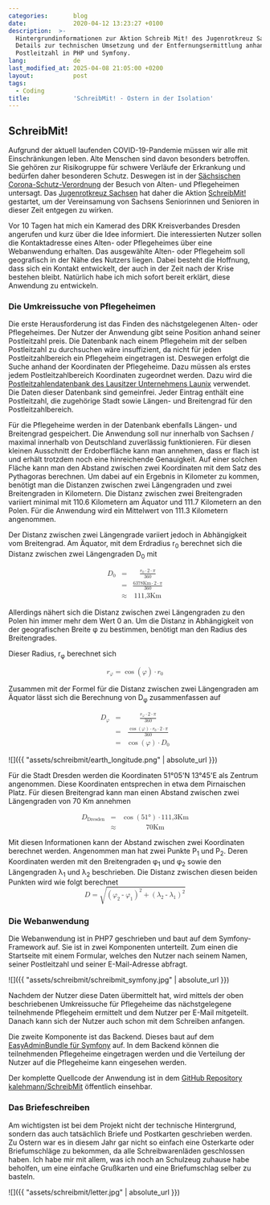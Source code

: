 ```yaml
---
categories:       blog
date:             2020-04-12 13:23:27 +0100
description:  >-
  Hintergrundinformationen zur Aktion Schreib Mit! des Jugenrotkreuz Sachsen.
  Details zur technischen Umsetzung und der Entfernungsermittlung anhand der
  Postleitzahl in PHP und Symfony.
lang:             de
last_modified_at: 2025-04-08 21:05:00 +0200
layout:           post
tags:
  - Coding
title:            'SchreibMit! - Ostern in der Isolation'
---
```


## SchreibMit!

Aufgrund der aktuell laufenden COVID-19-Pandemie müssen wir alle mit
Einschränkungen leben.
Alte Menschen sind davon besonders betroffen.
Sie gehören zur Risikogruppe für schwere Verläufe der Erkrankung und
bedürfen daher besonderen Schutz.
Deswegen ist in der
[Sächsischen Corona-Schutz-Verordnung](https://web.archive.org/web/20200406234231/https://www.coronavirus.sachsen.de/download/Fassung-RV-SaechsCoronaSchVO_31032020.pdf)
der Besuch von Alten- und Pflegeheimen untersagt.
Das [Jugenrotkreuz Sachsen](https://jrksachsen.de) hat daher die Aktion
[SchreibMit!](https://jrksachsen.de/schreibmit)
gestartet, um der Vereinsamung von Sachsens Seniorinnen und Senioren in dieser
Zeit entgegen zu wirken.

Vor 10 Tagen hat mich ein Kamerad des DRK Kreisverbandes Dresden angerufen und
kurz über die Idee informiert.
Die interessierten Nutzer sollen die Kontaktadresse eines Alten- oder
Pflegeheimes über eine Webanwendung erhalten.
Das ausgewählte Alten- oder Pflegeheim soll geografisch in der Nähe des Nutzers
liegen.
Dabei besteht die Hoffnung, dass sich ein Kontakt entwickelt, der auch in der
Zeit nach der Krise bestehen bleibt.
Natürlich habe ich mich sofort bereit erklärt, diese Anwendung zu entwickeln.

### Die Umkreissuche von Pflegeheimen

Die erste Herausforderung ist das Finden des nächstgelegenen Alten- oder
Pflegeheimes.
Der Nutzer der Anwendung gibt seine Position anhand seiner Postleitzahl preis.
Die Datenbank nach einem Pflegeheim mit der selben Postleitzahl zu durchsuchen
wäre insuffizient, da nicht für jeden Postleitzahlbereich ein Pflegeheim
eingetragen ist.
Deswegen erfolgt die Suche anhand der Koordinaten der Pflegeheime.
Dazu müssen als erstes jedem Postleitzahlbereich Koordinaten zugeordnet werden.
Dazu wird die
[Postleitzahlendatenbank des Lausitzer Unternehmens Launix](https://launix.de/launix/launix-gibt-plz-datenbank-frei/)
verwendet.
Die Daten dieser Datenbank sind gemeinfrei.
Jeder Eintrag enthält eine Postleitzahl, die zugehörige Stadt sowie Längen- und
Breitengrad für den Postleitzahlbereich.

Für die Pflegeheime werden in der Datenbank ebenfalls Längen- und Breitengrad
gespeichert.
Die Anwendung soll nur innerhalb von Sachsen / maximal innerhalb von Deutschland
zuverlässig funktionieren.
Für diesen kleinen Ausschnitt der Erdoberfläche kann man annehmen, dass er flach
ist und erhält trotzdem noch eine hinreichende Genauigkeit.
Auf einer solchen Fläche kann man den Abstand zwischen zwei Koordinaten mit dem
Satz des Pythagoras berechnen.
Um dabei auf ein Ergebnis in Kilometer zu kommen, benötigt man die Distanzen
zwischen zwei Längengraden und zwei Breitengraden in Kilometern.
Die Distanz zwischen zwei Breitengraden variiert minimal mit 110.6 Kilometern am
Äquator und 111.7 Kilometern an den Polen.
Für die Anwendung wird ein Mittelwert von 111.3 Kilometern angenommen.

Der Distanz zwischen zwei Längengrade variiert jedoch in Abhängigkeit vom
Breitengrad.
Am Äquator, mit dem Erdradius r<sub>0</sub> berechnet sich die Distanz zwischen
zwei Längengraden D<sub>0</sub> mit

<math display="block">
  <mtable>
    <mtr>
      <mtd>
        <msub>
          <mi>D</mi>
          <mn>0</mn>
        </msub>
      </mtd>
      <mtd>
        <mo>=</mo>
      </mtd>
      <mtd>
        <mfrac>
          <mrow>
            <msub>
              <mi>r</mi>
              <mn>0</mn>
            </msub>
            <mo>⋅</mo>
            <mn>2</mn>
            <mo>⋅</mo>
            <mi>π</mi>
          </mrow>
          <mn>360</mn>
        </mfrac>
      </mtd>
    </mtr>
    <mtr>
      <mtd></mtd>
      <mtd>
        <mo>=</mo>
      </mtd>
      <mtd>
        <mfrac>
          <mrow>
            <mn>6378</mn>
            <mi>Km</mi>
            <mo>⋅</mo>
            <mn>2</mn>
            <mo>⋅</mo>
            <mi>π</mi>
          </mrow>
          <mn>360</mn>
        </mfrac>
      </mtd>
    </mtr>
    <mtr>
      <mtd></mtd>
      <mtd>
        <mo>≈</mo>
      </mtd>
      <mtd>
        <mrow>
          <mn>111,3</mn>
          <mi>Km</mi>
        </mrow>
      </mtd>
    </mtr>
  </mtable>
</math>

Allerdings nähert sich die Distanz zwischen zwei Längengraden zu den Polen hin
immer mehr dem Wert 0 an.
Um die Distanz in Abhängigkeit von der geografischen Breite φ zu bestimmen,
benötigt man den Radius des Breitengrades.

Dieser Radius, r<sub>φ</sub> berechnet sich

<math display="block">
  <mrow>
    <msub>
      <mi>r</mi>
      <mi>φ</mi>
    </msub>
    <mo>=</mo>
    <mo>cos</mo>
    <mo>(</mo>
    <mi>φ</mi>
    <mo>)</mo>
    <mo>⋅</mo>
    <msub>
      <mi>r</mi>
      <mn>0</mn>
    </msub>
  </mrow>
</math>

Zusammen mit der Formel für die Distanz zwischen zwei Längengraden am Äquator
lässt sich die Berechnung von D<sub>φ</sub> zusammenfassen auf

<math display="block">
  <mtable>
    <mtr>
      <mtd>
        <msub>
          <mi>D</mi>
          <mi>φ</mi>
        </msub>
      </mtd>
      <mtd>
        <mo>=</mo>
      </mtd>
      <mtd>
        <mfrac>
          <mrow>
            <msub>
              <mi>r</mi>
              <mi>φ</mi>
            </msub>
            <mo>⋅</mo>
            <mn>2</mn>
            <mo>⋅</mo>
            <mi>π</mi>
          </mrow>
          <mn>360</mn>
        </mfrac>
      </mtd>
    </mtr>
    <mtr>
      <mtd></mtd>
      <mtd>
        <mo>=</mo>
      </mtd>
      <mtd>
        <mfrac>
          <mrow>
            <mo>cos</mo>
            <mo>(</mo>
            <mi>φ</mi>
            <mo>)</mo>
            <mo>⋅</mo>
            <msub>
              <mi>r</mi>
              <mn>0</mn>
            </msub>
            <mo>⋅</mo>
            <mn>2</mn>
            <mo>⋅</mo>
            <mi>π</mi>
          </mrow>
          <mn>360</mn>
        </mfrac>
      </mtd>
    </mtr>
    <mtr>
      <mtd></mtd>
      <mtd>
        <mo>=</mo>
      </mtd>
      <mtd>
        <mrow>
          <mo>cos</mo>
          <mo>(</mo>
          <mi>φ</mi>
          <mo>)</mo>
          <mo>⋅</mo>
          <msub>
            <mi>D</mi>
            <mn>0</mn>
          </msub>
        </mrow>
      </mtd>
    </mtr>
  </mtable>
</math>

![]({{ "assets/schreibmit/earth_longitude.png" | absolute_url }})

Für die Stadt Dresden werden die Koordinaten 51°05'N 13°45'E als Zentrum
angenommen.
Diese Koordinaten entsprechen in etwa dem Pirnaischen Platz.
Für diesen Breitengrad kann man einen Abstand zwischen zwei Längengraden von
70 Km annehmen

<math display="block">
  <mtable>
    <mtr>
      <mtd>
        <msub>
          <mi>D</mi>
          <mi>Dresden</mi>
        </msub>
      </mtd>
      <mtd>
        <mo>=</mo>
      </mtd>
      <mtd>
        <mrow>
          <mo>cos</mo>
          <mo>(</mo>
          <mn>51</mn>
          <mi>°</mi>
          <mo>)</mo>
          <mo>⋅</mo>
          <mn>111,3</mn>
          <mi>Km</mi>
        </mrow>
      </mtd>
    </mtr>
    <mtr>
      <mtd></mtd>
      <mtd>
        <mo>≈</mo>
      </mtd>
      <mtd>
        <mrow>
          <mn>70</mn>
          <mi>Km</mi>
        </mrow>
      </mtd>
    </mtr>
  </mtable>
</math>

Mit diesen Informationen kann der Abstand zwischen zwei Koordinaten berechnet
werden.
Angenommen man hat zwei Punkte P<sub>1</sub> und P<sub>2</sub>.
Deren Koordinaten werden mit den Breitengraden φ<sub>1</sub> und φ<sub>2</sub>
sowie den Längengraden λ<sub>1</sub> und λ<sub>2</sub> beschrieben.
Die Distanz zwischen diesen beiden Punkten wird wie folgt berechnet
<math display="block">
  <mrow>
    <mi>D</mi>
    <mo>=</mo>
    <msqrt>
      <mrow>
        <msup>
          <mrow>
            <mo>(</mo>
            <msub>
              <mi>φ</mi>
              <mn>2</mn>
            </msub>
            <mo>-</mo>
            <msub>
              <mi>φ</mi>
              <mn>1</mn>
            </msub>
            <mo>)</mo>
          </mrow>
          <mn>2</mn>
        </msup>
        <mo>+</mo>
        <msup>
          <mrow>
            <mo>(</mo>
            <msub>
              <mi>λ</mi>
              <mn>2</mn>
            </msub>
            <mo>-</mo>
            <msub>
              <mi>λ</mi>
              <mn>1</mn>
            </msub>
            <mo>)</mo>
          </mrow>
          <mn>2</mn>
        </msup>
      </mrow>
    </msqrt>
  </mrow>
</math>

### Die Webanwendung

Die Webanwendung ist in PHP7 geschrieben und baut auf dem Symfony-Framework auf.
Sie ist in zwei Komponenten unterteilt.
Zum einen die Startseite mit einem Formular, welches den Nutzer nach seinem
Namen, seiner Postleitzahl und seiner E-Mail-Adresse abfragt.

![]({{ "assets/schreibmit/schreibmit_symfony.jpg" | absolute_url }})

Nachdem der Nutzer diese Daten übermittelt hat, wird mittels der oben
beschriebenen Umkreissuche für Pflegeheime das nächstgelegene teilnehmende
Pflegeheim ermittelt und dem Nutzer per E-Mail mitgeteilt.
Danach kann sich der Nutzer auch schon mit dem Schreiben anfangen.

Die zweite Komponente ist das Backend.
Dieses baut auf dem
[EasyAdminBundle für Symfony](https://symfony.com/doc/master/bundles/EasyAdminBundle/index.html)
auf.
In dem Backend können die teilnehmenden Pflegeheime eingetragen werden und die
Verteilung der Nutzer auf die Pflegeheime kann eingesehen werden.

Der komplette Quellcode der Anwendung ist in dem
[GitHub Repository kalehmann/SchreibMit](https://github.com/kalehmann/SchreibMit)
öffentlich einsehbar.

### Das Briefeschreiben

Am wichtigsten ist bei dem Projekt nicht der technische Hintergrund, sondern
das auch tatsächlich Briefe und Postkarten geschrieben werden.
Zu Ostern war es in diesem Jahr gar nicht so einfach eine Osterkarte oder
Briefumschläge zu bekommen, da alle Schreibwarenläden geschlossen haben.
Ich habe mir mit allem, was ich noch an Schulzeug zuhause habe beholfen, um
eine einfache Grußkarten und eine Briefumschlag selber zu basteln.

![]({{ "assets/schreibmit/letter.jpg" | absolute_url }})
